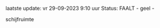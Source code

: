 laatste update: 
vr 29-09-2023  9:10   uur 
Status: FAALT - geel - 
<div class="service Y">schijfruimte</div>